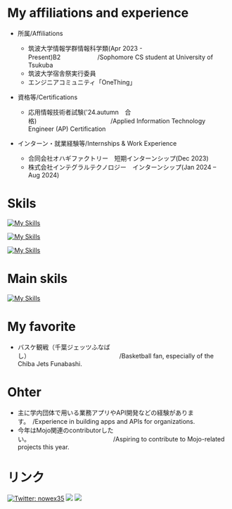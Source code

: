 # My affiliations and experience
* 所属/Affiliations
  * 筑波大学情報学群情報科学類(Apr 2023 - Present)B2　　　　　　/Sophomore CS student at University of Tsukuba 
  * 筑波大学宿舎祭実行委員
  * エンジニアコミュニティ「OneThing」

* 資格等/Certifications
  * 応用情報技術者試験('24.autumn　合格)　　　　　　　　　　　　/Applied Information Technology Engineer (AP) Certification

* インターン・就業経験等/Internships & Work Experience
  * 合同会社オハギファクトリー　短期インターンシップ(Dec 2023)
  * 株式会社インテグラルテクノロジー　インターンシップ(Jan 2024 – Aug 2024)

# Skils
[![My Skills](https://skillicons.dev/icons?i=python,ruby,js,ts,html,css&perline=8)](https://skillicons.dev)

[![My Skills](https://skillicons.dev/icons?i=fastapi,django,rails,vue,nuxt,react,next&perline=8)](https://skillicons.dev)

[![My Skills](https://skillicons.dev/icons?i=aws,netlify,vercel,postman,git,docker,figma&perline=8)](https://skillicons.dev)


# Main skils
[![My Skills](https://skillicons.dev/icons?i=python,fastapi,django,html,css,js,ts,react&perline=8)](https://skillicons.dev)

# My favorite 
- バスケ観戦（千葉ジェッツふなばし）　　　　　　　　　　　　　　　/Basketball fan, especially of the Chiba Jets Funabashi.

# Ohter
- 主に学内団体で用いる業務アプリやAPI開発などの経験があります。　/Experience in building apps and APIs for organizations.
- 今年はMojo関連のcontributorしたい。　　　　　　　　　　　　　　/Aspiring to contribute to Mojo-related projects this year.
  
# リンク
[![Twitter: nowex35](https://img.shields.io/twitter/follow/nowex35?style=social)](https://twitter.com/nowex35)
<a href="https://qiita.com/nowex35" target="_blank"><img src="https://img.shields.io/badge/-Qiita-55C500.svg?logo=qiita&style=plastic"></a>
<a href="https://note.com/nowex35" target="_blank"><img src="https://img.shields.io/badge/-Note-gray?logo=gray&style=plastic"></a>


<!---
nowex35/nowex35 is a ✨ special ✨ repository because its `README.md` (this file) appears on your GitHub profile.
You can click the Preview link to take a look at your changes.
--->
